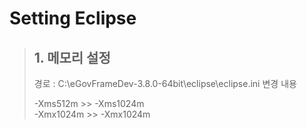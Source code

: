 # Setting Eclipse

> ## 1. 메모리 설정
>   
> 경로 : C:\eGovFrameDev-3.8.0-64bit\eclipse\eclipse.ini
> 변경 내용
>
> -Xms512m >>  -Xms1024m  
> -Xmx1024m >> -Xmx1024m
